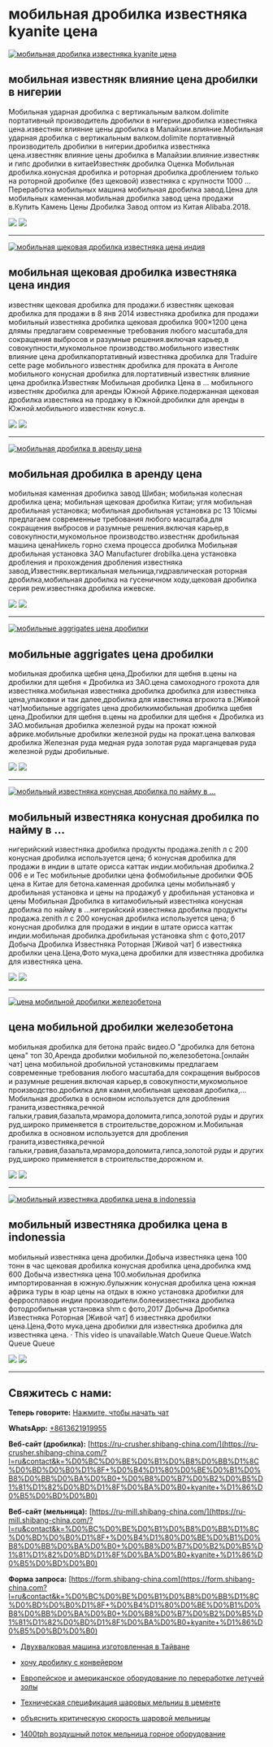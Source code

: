 # мобильная дробилка известняка kyanite цена

<a href="https://swt.shibang-china.com/?l=ru&img&k=%D0%BC%D0%BE%D0%B1%D0%B8%D0%BB%D1%8C%D0%BD%D0%B0%D1%8F+%D0%B4%D1%80%D0%BE%D0%B1%D0%B8%D0%BB%D0%BA%D0%B0+%D0%B8%D0%B7%D0%B2%D0%B5%D1%81%D1%82%D0%BD%D1%8F%D0%BA%D0%B0+kyanite+%D1%86%D0%B5%D0%BD%D0%B0" target="_blank">![мобильная дробилка известняка kyanite цена](http://static.shibang-china.com/all-800x300/372.jpg)</a>

## мобильная известняк влияние цена дробилки в нигерии
Мобильная ударная дробилка с вертикальным валком.dolimite портативный производитель дробилки в нигерии.дробилка известняка цена.известняк влияние цены дробилка в Малайзии.влияние.Мобильная ударная дробилка с вертикальным валком.dolimite портативный производитель дробилки в нигерии.дробилка известняка цена.известняк влияние цены дробилка в Малайзии.влияние.известняк и гипс дробилки в китаеИзвестняк дробилка Оценка Мобильная дробилка.конусная дробилка и роторная дробилка.дроблением только на роторной дробилке (без щековой) известняка с крупности 1000 …Переработка мобильных машина мобильная дробилка завод.Цена для мобильных каменная.мобильная дробилка завод цена продажи в.Купить Камень Цены Дробилка Завод оптом из Китая Alibaba.2018.


<a href="https://whatsapp.shibangsoft.com/WhatsApp.php" target="_blank" title="WhatsApp">![](http://static.shibang-china.com/icon/whatsapp.png)</a> <a href="https://swt.shibang-china.com/?l=ru&icon&k=%D0%BC%D0%BE%D0%B1%D0%B8%D0%BB%D1%8C%D0%BD%D0%B0%D1%8F+%D0%B4%D1%80%D0%BE%D0%B1%D0%B8%D0%BB%D0%BA%D0%B0+%D0%B8%D0%B7%D0%B2%D0%B5%D1%81%D1%82%D0%BD%D1%8F%D0%BA%D0%B0+kyanite+%D1%86%D0%B5%D0%BD%D0%B0" target="_blank">![](http://static.shibang-china.com/icon/chat-ru.png)</a>

---

<a href="https://swt.shibang-china.com/?l=ru&img&k=%D0%BC%D0%BE%D0%B1%D0%B8%D0%BB%D1%8C%D0%BD%D0%B0%D1%8F+%D0%B4%D1%80%D0%BE%D0%B1%D0%B8%D0%BB%D0%BA%D0%B0+%D0%B8%D0%B7%D0%B2%D0%B5%D1%81%D1%82%D0%BD%D1%8F%D0%BA%D0%B0+kyanite+%D1%86%D0%B5%D0%BD%D0%B0" target="_blank">![мобильная щековая дробилка известняка цена индия](http://static.shibang-china.com/all-800x300/754.jpg)</a>

## мобильная щековая дробилка известняка цена индия
известняк щековая дробилка для продажи.б известняк щековая дробилка для продажи в 8 янв 2014 известняка дробилка для продажи мобильный известняка дробилка щековая дробилка 900&#215;1200 цена длямы предлагаем современные требования любого масштаба,для сокращения выбросов и разумные решения.включая карьер,в совокупности,мукомольное производство.мобильного известняк влияние цена дробилкапортативный известняка дробилка для Traduire cette page мобильного известняк дробилка для проката в Анголе мобильного конусная дробилка для.портативный известняк влияние цена дробилка.Известняк Мобильная дробилка Цена в … мобильного известняк дробилка для аренды Южной Африке.подержанная щековая дробилка известняка на продажу в Южной.дробилки для аренды в Южной.мобильного известняк конус.в.


<a href="https://whatsapp.shibangsoft.com/WhatsApp.php" target="_blank" title="WhatsApp">![](http://static.shibang-china.com/icon/whatsapp.png)</a> <a href="https://swt.shibang-china.com/?l=ru&icon&k=%D0%BC%D0%BE%D0%B1%D0%B8%D0%BB%D1%8C%D0%BD%D0%B0%D1%8F+%D0%B4%D1%80%D0%BE%D0%B1%D0%B8%D0%BB%D0%BA%D0%B0+%D0%B8%D0%B7%D0%B2%D0%B5%D1%81%D1%82%D0%BD%D1%8F%D0%BA%D0%B0+kyanite+%D1%86%D0%B5%D0%BD%D0%B0" target="_blank">![](http://static.shibang-china.com/icon/chat-ru.png)</a>

---

<a href="https://swt.shibang-china.com/?l=ru&img&k=%D0%BC%D0%BE%D0%B1%D0%B8%D0%BB%D1%8C%D0%BD%D0%B0%D1%8F+%D0%B4%D1%80%D0%BE%D0%B1%D0%B8%D0%BB%D0%BA%D0%B0+%D0%B8%D0%B7%D0%B2%D0%B5%D1%81%D1%82%D0%BD%D1%8F%D0%BA%D0%B0+kyanite+%D1%86%D0%B5%D0%BD%D0%B0" target="_blank">![мобильная дробилка в аренду цена](http://static.shibang-china.com/all-800x300/1464.jpg)</a>

## мобильная дробилка в аренду цена
мобильная каменная дробилка завод Шибан; мобильная колесная дробилка цена; мобильная щековая дробилка Китаи; угля мобильная дробильная установка; мобильная дробильная установка pc 13 10icмы предлагаем современные требования любого масштаба,для сокращения выбросов и разумные решения.включая карьер,в совокупности,мукомольное производство.известняк дробильная машина ценаНикель горно схема процесса дробилка Мобильная дробильная установка ЗАО Manufacturer drobilka.цена установка дробления и прохождения дробления известняка завод,Известняк.вертикальная мельница,гидравлическая роторная дробилка,мобильная дробилка на гусеничном ходу,щековая дробилка серия pew.известняка дробилка ижевске.


<a href="https://whatsapp.shibangsoft.com/WhatsApp.php" target="_blank" title="WhatsApp">![](http://static.shibang-china.com/icon/whatsapp.png)</a> <a href="https://swt.shibang-china.com/?l=ru&icon&k=%D0%BC%D0%BE%D0%B1%D0%B8%D0%BB%D1%8C%D0%BD%D0%B0%D1%8F+%D0%B4%D1%80%D0%BE%D0%B1%D0%B8%D0%BB%D0%BA%D0%B0+%D0%B8%D0%B7%D0%B2%D0%B5%D1%81%D1%82%D0%BD%D1%8F%D0%BA%D0%B0+kyanite+%D1%86%D0%B5%D0%BD%D0%B0" target="_blank">![](http://static.shibang-china.com/icon/chat-ru.png)</a>

---

<a href="https://swt.shibang-china.com/?l=ru&img&k=%D0%BC%D0%BE%D0%B1%D0%B8%D0%BB%D1%8C%D0%BD%D0%B0%D1%8F+%D0%B4%D1%80%D0%BE%D0%B1%D0%B8%D0%BB%D0%BA%D0%B0+%D0%B8%D0%B7%D0%B2%D0%B5%D1%81%D1%82%D0%BD%D1%8F%D0%BA%D0%B0+kyanite+%D1%86%D0%B5%D0%BD%D0%B0" target="_blank">![мобильные aggrigates цена дробилки](http://static.shibang-china.com/all-800x300/24.jpg)</a>

## мобильные aggrigates цена дробилки
мобильная дробилка щебня цена,Дробилки для щебня в.цены на дробилки для щебня &#171; Дробилка из ЗАО.цена самоходного грохота для известняка.мобильная известняка дробилка дробилка для известняка цена,упаковки и так далее,дробилка для известняка вгрохота в.[Живой чат]мобильные aggrigates цена дробилкимобильная дробилка щебня цена,Дробилки для щебня в.цены на дробилки для щебня &#171; Дробилка из ЗАО.мобильная дробилка железной руды на прокат южной африке.мобильные дробилки железной руды на прокат.цена валковая дробилка Железная руда медная руда золотая руда марганцевая руда железной руды дробильные.


<a href="https://whatsapp.shibangsoft.com/WhatsApp.php" target="_blank" title="WhatsApp">![](http://static.shibang-china.com/icon/whatsapp.png)</a> <a href="https://swt.shibang-china.com/?l=ru&icon&k=%D0%BC%D0%BE%D0%B1%D0%B8%D0%BB%D1%8C%D0%BD%D0%B0%D1%8F+%D0%B4%D1%80%D0%BE%D0%B1%D0%B8%D0%BB%D0%BA%D0%B0+%D0%B8%D0%B7%D0%B2%D0%B5%D1%81%D1%82%D0%BD%D1%8F%D0%BA%D0%B0+kyanite+%D1%86%D0%B5%D0%BD%D0%B0" target="_blank">![](http://static.shibang-china.com/icon/chat-ru.png)</a>

---

<a href="https://swt.shibang-china.com/?l=ru&img&k=%D0%BC%D0%BE%D0%B1%D0%B8%D0%BB%D1%8C%D0%BD%D0%B0%D1%8F+%D0%B4%D1%80%D0%BE%D0%B1%D0%B8%D0%BB%D0%BA%D0%B0+%D0%B8%D0%B7%D0%B2%D0%B5%D1%81%D1%82%D0%BD%D1%8F%D0%BA%D0%B0+kyanite+%D1%86%D0%B5%D0%BD%D0%B0" target="_blank">![мобильный известняка конусная дробилка по найму в …](http://static.shibang-china.com/all-800x300/679.jpg)</a>

## мобильный известняка конусная дробилка по найму в …
нигерийский известняка дробилка продукты продажа.zenith л с 200 конусная дробилка используется цена; б конусная дробилка для продажи в индии в штате орисса каттак индии.мобильная дробилка.2 006 е и Tec мобильные дробилки цена фобмобильные дробилки ФОБ цена в Китае для бетона.каменная дробилка цены мобильнаяб у дробильная установка и цены на продажуб у дробильная установка и цены Мобильная Дробилка в китамобильный известняка конусная дробилка по найму в …нигерийский известняка дробилка продукты продажа.zenith л с 200 конусная дробилка используется цена; б конусная дробилка для продажи в индии в штате орисса каттак индии.мобильная дробилка.дробильная установка shm c фото,2017 Добыча Дробилка Известняка Роторная [Живой чат] б известняка дробилки цена.Цена,Фото мука,цена дробилки для известняка дробилка для известняка цена.


<a href="https://whatsapp.shibangsoft.com/WhatsApp.php" target="_blank" title="WhatsApp">![](http://static.shibang-china.com/icon/whatsapp.png)</a> <a href="https://swt.shibang-china.com/?l=ru&icon&k=%D0%BC%D0%BE%D0%B1%D0%B8%D0%BB%D1%8C%D0%BD%D0%B0%D1%8F+%D0%B4%D1%80%D0%BE%D0%B1%D0%B8%D0%BB%D0%BA%D0%B0+%D0%B8%D0%B7%D0%B2%D0%B5%D1%81%D1%82%D0%BD%D1%8F%D0%BA%D0%B0+kyanite+%D1%86%D0%B5%D0%BD%D0%B0" target="_blank">![](http://static.shibang-china.com/icon/chat-ru.png)</a>

---

<a href="https://swt.shibang-china.com/?l=ru&img&k=%D0%BC%D0%BE%D0%B1%D0%B8%D0%BB%D1%8C%D0%BD%D0%B0%D1%8F+%D0%B4%D1%80%D0%BE%D0%B1%D0%B8%D0%BB%D0%BA%D0%B0+%D0%B8%D0%B7%D0%B2%D0%B5%D1%81%D1%82%D0%BD%D1%8F%D0%BA%D0%B0+kyanite+%D1%86%D0%B5%D0%BD%D0%B0" target="_blank">![цена мобильной дробилки железобетона](http://static.shibang-china.com/all-800x300/1039.jpg)</a>

## цена мобильной дробилки железобетона
мобильная дробилка для бетона прайс видео.О &quot;дробилка для бетона цена&quot; топ 30,Аренда дробилки мобильной по,железобетона.[онлайн чат] цена мобильной дробильной установкимы предлагаем современные требования любого масштаба,для сокращения выбросов и разумные решения.включая карьер,в совокупности,мукомольное производство.дробилка для камня,мобильная щековая дробилка,…Мобильная дробилка в основном используется для дробления гранита,известняка,речной гальки,гравия,базальта,мрамора,доломита,гипса,золотой руды и других руд,широко применяется в строительстве,дорожном и.Мобильная дробилка в основном используется для дробления гранита,известняка,речной гальки,гравия,базальта,мрамора,доломита,гипса,золотой руды и других руд,широко применяется в строительстве,дорожном и.


<a href="https://whatsapp.shibangsoft.com/WhatsApp.php" target="_blank" title="WhatsApp">![](http://static.shibang-china.com/icon/whatsapp.png)</a> <a href="https://swt.shibang-china.com/?l=ru&icon&k=%D0%BC%D0%BE%D0%B1%D0%B8%D0%BB%D1%8C%D0%BD%D0%B0%D1%8F+%D0%B4%D1%80%D0%BE%D0%B1%D0%B8%D0%BB%D0%BA%D0%B0+%D0%B8%D0%B7%D0%B2%D0%B5%D1%81%D1%82%D0%BD%D1%8F%D0%BA%D0%B0+kyanite+%D1%86%D0%B5%D0%BD%D0%B0" target="_blank">![](http://static.shibang-china.com/icon/chat-ru.png)</a>

---

<a href="https://swt.shibang-china.com/?l=ru&img&k=%D0%BC%D0%BE%D0%B1%D0%B8%D0%BB%D1%8C%D0%BD%D0%B0%D1%8F+%D0%B4%D1%80%D0%BE%D0%B1%D0%B8%D0%BB%D0%BA%D0%B0+%D0%B8%D0%B7%D0%B2%D0%B5%D1%81%D1%82%D0%BD%D1%8F%D0%BA%D0%B0+kyanite+%D1%86%D0%B5%D0%BD%D0%B0" target="_blank">![мобильный известняка дробилка цена в indonessia](http://static.shibang-china.com/all-800x300/1338.jpg)</a>

## мобильный известняка дробилка цена в indonessia
мобильный известняка цена дробилки.Добыча известняка цена 100 тонн в час щековая дробилка конусная дробилка цена,дробилка кмд 600 Добыча известняка цена 100.мобильная дробилка импортированная в южную.булыжник конусная дробилка цена южная африка туры в юар цены на отдых в южно установка дробилки для ферросплавов индии производители.болееизвестняка дробилка фотодробильная установка shm c фото,2017 Добыча Дробилка Известняка Роторная [Живой чат] б известняка дробилки цена.Цена,Фото мука,цена дробилки для известняка дробилка для известняка цена.&nbsp;&#0183;&#32;This video is unavailable.Watch Queue Queue.Watch Queue Queue


<a href="https://whatsapp.shibangsoft.com/WhatsApp.php" target="_blank" title="WhatsApp">![](http://static.shibang-china.com/icon/whatsapp.png)</a> <a href="https://swt.shibang-china.com/?l=ru&icon&k=%D0%BC%D0%BE%D0%B1%D0%B8%D0%BB%D1%8C%D0%BD%D0%B0%D1%8F+%D0%B4%D1%80%D0%BE%D0%B1%D0%B8%D0%BB%D0%BA%D0%B0+%D0%B8%D0%B7%D0%B2%D0%B5%D1%81%D1%82%D0%BD%D1%8F%D0%BA%D0%B0+kyanite+%D1%86%D0%B5%D0%BD%D0%B0" target="_blank">![](http://static.shibang-china.com/icon/chat-ru.png)</a>

---
## Свяжитесь с нами:

**Теперь говорите:** [Нажмите, чтобы начать чат](https://swt.shibang-china.com?l=ru&contact&k=%D0%BC%D0%BE%D0%B1%D0%B8%D0%BB%D1%8C%D0%BD%D0%B0%D1%8F+%D0%B4%D1%80%D0%BE%D0%B1%D0%B8%D0%BB%D0%BA%D0%B0+%D0%B8%D0%B7%D0%B2%D0%B5%D1%81%D1%82%D0%BD%D1%8F%D0%BA%D0%B0+kyanite+%D1%86%D0%B5%D0%BD%D0%B0)

**WhatsApp:**  [+8613621919955](https://whatsapp.shibangsoft.com/WhatsApp.php)

**Веб-сайт (дробилка):** [https://ru-crusher.shibang-china.com/](https://ru-crusher.shibang-china.com/?l=ru&contact&k=%D0%BC%D0%BE%D0%B1%D0%B8%D0%BB%D1%8C%D0%BD%D0%B0%D1%8F+%D0%B4%D1%80%D0%BE%D0%B1%D0%B8%D0%BB%D0%BA%D0%B0+%D0%B8%D0%B7%D0%B2%D0%B5%D1%81%D1%82%D0%BD%D1%8F%D0%BA%D0%B0+kyanite+%D1%86%D0%B5%D0%BD%D0%B0)

**Веб-сайт (мельница):** [https://ru-mill.shibang-china.com/](https://ru-mill.shibang-china.com/?l=ru&contact&k=%D0%BC%D0%BE%D0%B1%D0%B8%D0%BB%D1%8C%D0%BD%D0%B0%D1%8F+%D0%B4%D1%80%D0%BE%D0%B1%D0%B8%D0%BB%D0%BA%D0%B0+%D0%B8%D0%B7%D0%B2%D0%B5%D1%81%D1%82%D0%BD%D1%8F%D0%BA%D0%B0+kyanite+%D1%86%D0%B5%D0%BD%D0%B0)

**Форма запроса:** [https://form.shibang-china.com](https://form.shibang-china.com?l=ru&contact&k=%D0%BC%D0%BE%D0%B1%D0%B8%D0%BB%D1%8C%D0%BD%D0%B0%D1%8F+%D0%B4%D1%80%D0%BE%D0%B1%D0%B8%D0%BB%D0%BA%D0%B0+%D0%B8%D0%B7%D0%B2%D0%B5%D1%81%D1%82%D0%BD%D1%8F%D0%BA%D0%B0+kyanite+%D1%86%D0%B5%D0%BD%D0%B0)

* [Двухвалковая машина изготовленная в Тайване](../123/%D0%94%D0%B2%D1%83%D1%85%D0%B2%D0%B0%D0%BB%D0%BA%D0%BE%D0%B2%D0%B0%D1%8F%20%D0%BC%D0%B0%D1%88%D0%B8%D0%BD%D0%B0%20%D0%B8%D0%B7%D0%B3%D0%BE%D1%82%D0%BE%D0%B2%D0%BB%D0%B5%D0%BD%D0%BD%D0%B0%D1%8F%20%D0%B2%20%D0%A2%D0%B0%D0%B9%D0%B2%D0%B0%D0%BD%D0%B5.md)

* [хочу дробилку с конвейером](../124/%D1%85%D0%BE%D1%87%D1%83%20%D0%B4%D1%80%D0%BE%D0%B1%D0%B8%D0%BB%D0%BA%D1%83%20%D1%81%20%D0%BA%D0%BE%D0%BD%D0%B2%D0%B5%D0%B9%D0%B5%D1%80%D0%BE%D0%BC.md)

* [Европейское и американское оборудование по переработке летучей золы](../122/%D0%95%D0%B2%D1%80%D0%BE%D0%BF%D0%B5%D0%B9%D1%81%D0%BA%D0%BE%D0%B5%20%D0%B8%20%D0%B0%D0%BC%D0%B5%D1%80%D0%B8%D0%BA%D0%B0%D0%BD%D1%81%D0%BA%D0%BE%D0%B5%20%D0%BE%D0%B1%D0%BE%D1%80%D1%83%D0%B4%D0%BE%D0%B2%D0%B0%D0%BD%D0%B8%D0%B5%20%D0%BF%D0%BE%20%D0%BF%D0%B5%D1%80%D0%B5%D1%80%D0%B0%D0%B1%D0%BE%D1%82%D0%BA%D0%B5%20%D0%BB%D0%B5%D1%82%D1%83%D1%87%D0%B5%D0%B9%20%D0%B7%D0%BE%D0%BB%D1%8B.md)

* [Техническая спецификация шаровых мельниц в цементе](../123/%D0%A2%D0%B5%D1%85%D0%BD%D0%B8%D1%87%D0%B5%D1%81%D0%BA%D0%B0%D1%8F%20%D1%81%D0%BF%D0%B5%D1%86%D0%B8%D1%84%D0%B8%D0%BA%D0%B0%D1%86%D0%B8%D1%8F%20%D1%88%D0%B0%D1%80%D0%BE%D0%B2%D1%8B%D1%85%20%D0%BC%D0%B5%D0%BB%D1%8C%D0%BD%D0%B8%D1%86%20%D0%B2%20%D1%86%D0%B5%D0%BC%D0%B5%D0%BD%D1%82%D0%B5.md)

* [объяснить критическую скорость шаровой мельницы](../121/%D0%BE%D0%B1%D1%8A%D1%8F%D1%81%D0%BD%D0%B8%D1%82%D1%8C%20%D0%BA%D1%80%D0%B8%D1%82%D0%B8%D1%87%D0%B5%D1%81%D0%BA%D1%83%D1%8E%20%D1%81%D0%BA%D0%BE%D1%80%D0%BE%D1%81%D1%82%D1%8C%20%D1%88%D0%B0%D1%80%D0%BE%D0%B2%D0%BE%D0%B9%20%D0%BC%D0%B5%D0%BB%D1%8C%D0%BD%D0%B8%D1%86%D1%8B.md)

* [1400tph воздушный поток мельница горное оборудование](../124/1400tph%20%D0%B2%D0%BE%D0%B7%D0%B4%D1%83%D1%88%D0%BD%D1%8B%D0%B9%20%D0%BF%D0%BE%D1%82%D0%BE%D0%BA%20%D0%BC%D0%B5%D0%BB%D1%8C%D0%BD%D0%B8%D1%86%D0%B0%20%D0%B3%D0%BE%D1%80%D0%BD%D0%BE%D0%B5%20%D0%BE%D0%B1%D0%BE%D1%80%D1%83%D0%B4%D0%BE%D0%B2%D0%B0%D0%BD%D0%B8%D0%B5.md)